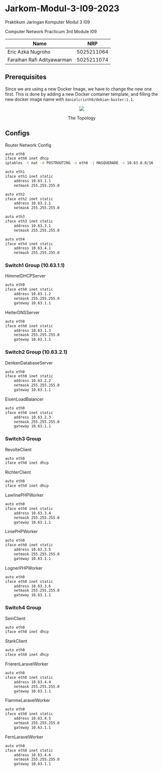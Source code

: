 <h1>Jarkom-Modul-3-I09-2023</h1>
<p>Praktikum Jaringan Komputer Modul 3 I09</p>
<p>Computer Network Practicum 3rd Module I09</p>

| Name                        | NRP        |
|-----------------------------|------------|
|Eric Azka Nugroho            | 5025211064 |
|Faraihan Rafi Adityawarman   | 5025211074 |

<h2>Prerequisites</h2>

Since we are using a new Docker Image, we have to change the new one first. This is done by adding a new Docker container template, and filling the new docker image name with `danielcristh0/debian-buster:1.1`.

<p align="center">
<img src="https://media.discordapp.net/attachments/1153305482438660178/1173612928054870036/image.png?ex=65649736&is=65522236&hm=d61e20dbe2710f57cbd87426734b1c89586f49ffa0036fc8a8a388544fe4a312&=&width=1200&height=701">
</p>
<p align="center">The Topology</p>

<h2>Configs</h2>
Router Network Config

```bash
auto eth0
iface eth0 inet dhcp
iptables -t nat -A POSTROUTING -o eth0 -j MASQUERADE -s 10.63.0.0/16

auto eth1
iface eth1 inet static
	address 10.63.1.1
	netmask 255.255.255.0

auto eth2
iface eth2 inet static
	address 10.63.2.1
	netmask 255.255.255.0

auto eth3
iface eth3 inet static
	address 10.63.3.1
	netmask 255.255.255.0

auto eth4
iface eth4 inet static
	address 10.63.4.1
	netmask 255.255.255.0
```

<h3>Switch1 Group (10.63.1.1)</h3>

HimmelDHCPServer
```bash
auto eth0
iface eth0 inet static
	address 10.63.1.2
	netmask 255.255.255.0
	gateway 10.63.1.1
```

HeiterDNSServer
```bash
auto eth0
iface eth0 inet static
	address 10.63.1.3
	netmask 255.255.255.0
	gateway 10.63.1.1
```

<h3>Switch2 Group (10.63.2.1)</h3>

DenkenDatabaseServer
```bash
auto eth0
iface eth0 inet static
	address 10.63.2.2
	netmask 255.255.255.0
	gateway 10.63.1.1
```

EisenLoadBalancer
```bash
auto eth0
iface eth0 inet static
	address 10.63.2.3
	netmask 255.255.255.0
	gateway 10.63.1.1
```

<h3>Switch3 Group</h3>

RevolteClient
```bash
auto eth0
iface eth0 inet dhcp
```

RichterClient
```bash
auto eth0
iface eth0 inet dhcp
```

LawlinePHPWorker
```bash
auto eth0
iface eth0 inet static
	address 10.63.3.4
	netmask 255.255.255.0
	gateway 10.63.1.1
```

LiniePHPWorker
```bash
auto eth0
iface eth0 inet static
	address 10.63.3.5
	netmask 255.255.255.0
	gateway 10.63.1.1
```

LognerPHPWorker
```bash
auto eth0
iface eth0 inet static
	address 10.63.3.6
	netmask 255.255.255.0
	gateway 10.63.1.1
```

<h3>Switch4 Group</h3>

SeinClient
```bash
auto eth0
iface eth0 inet dhcp
```

StarkClient
```bash
auto eth0
iface eth0 inet dhcp
```

FrierenLaravelWorker
```bash
auto eth0
iface eth0 inet static
	address 10.63.4.4
	netmask 255.255.255.0
	gateway 10.63.1.1
```

FlammeLaravelWorker
```bash
auto eth0
iface eth0 inet static
	address 10.63.4.5
	netmask 255.255.255.0
	gateway 10.63.1.1
```

FernLaravelWorker
```bash
auto eth0
iface eth0 inet static
	address 10.63.4.6
	netmask 255.255.255.0
	gateway 10.63.1.1
```
